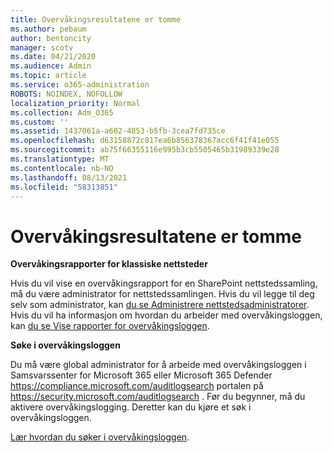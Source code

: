 ```yaml
---
title: Overvåkingsresultatene er tomme
ms.author: pebaum
author: bentoncity
manager: scotv
ms.date: 04/21/2020
ms.audience: Admin
ms.topic: article
ms.service: o365-administration
ROBOTS: NOINDEX, NOFOLLOW
localization_priority: Normal
ms.collection: Adm_O365
ms.custom: ''
ms.assetid: 1437061a-a602-4853-b5fb-3cea7fd735ce
ms.openlocfilehash: d63158872c817ea6b856378367acc6f41f41e055
ms.sourcegitcommit: ab75f66355116e995b3cb5505465b31989339e28
ms.translationtype: MT
ms.contentlocale: nb-NO
ms.lasthandoff: 08/13/2021
ms.locfileid: "58313851"
---
```

# <a name="auditing-results-are-blank"></a>Overvåkingsresultatene er tomme

**Overvåkingsrapporter for klassiske nettsteder**
  
Hvis du vil vise en overvåkingsrapport for en SharePoint nettstedssamling, må du være administrator for nettstedssamlingen. Hvis du vil legge til deg selv som administrator, kan [du se Administrere nettstedsadministratorer](https://docs.microsoft.com/sharepoint/manage-site-collection-administrators). Hvis du vil ha informasjon om hvordan du arbeider med overvåkingsloggen, kan [du se Vise rapporter for overvåkingsloggen](https://support.microsoft.com/office/view-audit-log-reports-b37c5869-1b47-4a82-a30d-ea20070fe527).
  
**Søke i overvåkingsloggen**
  
Du må være global administrator for å arbeide med overvåkingsloggen i Samsvarssenter for Microsoft 365 eller Microsoft 365 Defender <https://compliance.microsoft.com/auditlogsearch> portalen på <https://security.microsoft.com/auditlogsearch> . Før du begynner, må du aktivere overvåkingslogging. Deretter kan du kjøre et søk i overvåkingsloggen.
  
[Lær hvordan du søker i overvåkingsloggen](https://docs.microsoft.com/microsoft-365/compliance/search-the-audit-log-in-security-and-compliance#search-the-audit-log).
